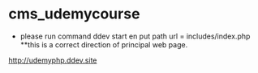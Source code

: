 # cms_udemycourse


+ please run command ddev start en put path url = includes/index.php
**this is a correct direction of principal web page.

http://udemyphp.ddev.site

